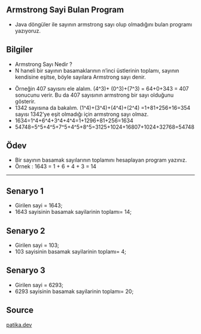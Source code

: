 ## Armstrong Sayi Bulan Program
  * Java döngüler ile sayının armstrong sayı olup olmadığını bulan programı yazıyoruz.

## Bilgiler
  * Armstrong Sayı Nedir ?
  * N haneli bir sayının basamaklarının n’inci üstlerinin toplamı, sayının kendisine eşitse, böyle sayılara Armstrong sayı denir.

  - Örneğin 407 sayısını ele alalım. (4^3)+ (0^3)+(7^3) = 64+0+343 = 407 sonucunu verir. Bu da 407 sayısının armstrong bir sayı olduğunu gösterir.
  - 1342 sayısına da bakalım. (1^4)+(3^4)+(4^4)+(2^4) =1+81+256+16=354 sayısı 1342’ye eşit olmadığı için armstrong sayı olmaz.
  - 1634=1^4+6^4+3^4+4^4=1+1296+81+256=1634
  - 54748=5^5+4^5+7^5+4^5+8^5=3125+1024+16807+1024+32768=54748

## Ödev
  * Bir sayının basamak sayılarının toplamını hesaplayan program yazınız.
  * Örnek : 1643 = 1 + 6 + 4 + 3 = 14
***
## Senaryo 1
  - Girilen sayi = 1643;
  - 1643 sayisinin basamak sayilarinin toplamı= 14;  

## Senaryo 2
  - Girilen sayi = 103;
  - 103 sayisinin basamak sayilarinin toplamı= 4;  

## Senaryo 3
  - Girilen sayi = 6293;
  - 6293 sayisinin basamak sayilarinin toplamı= 20;  
  
## Source
[patika.dev](https://www.patika.dev/tr)
